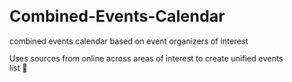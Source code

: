 # Combined-Events-Calendar
combined events calendar based on event organizers of interest

Uses sources from online across areas of interest to create unified events list 📅
